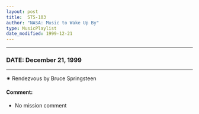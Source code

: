 ```yaml
---
layout: post
title:  STS-103
author: "NASA: Music to Wake Up By"
type: MusicPlaylist
date_modified: 1999-12-21
---
```


----
### DATE: December 21, 1999
----
✷ Rendezvous by Bruce Springsteen

#### Comment:
* No mission comment
